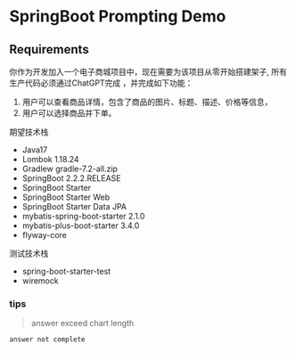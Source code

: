 # SpringBoot Prompting Demo

## Requirements

你作为开发加入一个电子商城项目中，现在需要为该项目从零开始搭建架子, 所有生产代码必须通过ChatGPT完成 ，并完成如下功能：

1. 用户可以查看商品详情，包含了商品的图片、标题、描述、价格等信息，
2. 用户可以选择商品并下单。

期望技术栈
* Java17
* Lombok 1.18.24
* Gradlew gradle-7.2-all.zip
* SpringBoot 2.2.2.RELEASE
* SpringBoot Starter
* SpringBoot Starter Web
* SpringBoot Starter Data JPA
* mybatis-spring-boot-starter 2.1.0
* mybatis-plus-boot-starter 3.4.0
* flyway-core

测试技术栈
* spring-boot-starter-test
* wiremock


### tips

> answer exceed chart length
```
answer not complete
```

